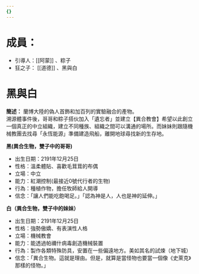 ```yaml
---
{}
---
```

  

# 成員：

- 引導人：[[阿蒙]] 、粽子
- 狂之子： [[道德]] 、黑與白

# 黑與白

**簡述：** 蘭博大陸的偽人首飾和加百列的實驗融合的產物。  
溯源體事件後，哥哥和粽子搭伙加入「遺忘者」並建立【異合教會】希望以此創立一個真正的中立組織，建立不同種族、組織之間可以溝通的場所。而妹妹則跟隨機械教團去找尋「永恆能源」準備建造飛船，離開地球尋找新的生存地。  

**黑(異合生物，雙子中的哥哥)**

- 出生日期：2191年12月25日
- 性格：溫柔體貼、喜歡毛茸茸的布偶
- 立場：中立
- 能力：紅潮控制(最接近0號代行者的生物)
- 行為：種植作物，擔任牧師給人開導
- 信念：「讓人們能吃飽喝足。」「認為神是人，人也是神的延伸。」


**白（異合生物，雙子中的妹妹）**

- 出生日期：2191年12月25日
- 性格：強勢傲嬌、有表演性人格
- 立場：機械教會
- 能力：能透過帕禰什病毒創造機械裝置
- 行為：製作各類特殊防具，安置在一些偏遠地方。美如其名的試煉（地下城）
- 信念：「異合生物。這就是理由。但是，就算是當怪物也要當一個像《史萊克》那樣的怪物。」